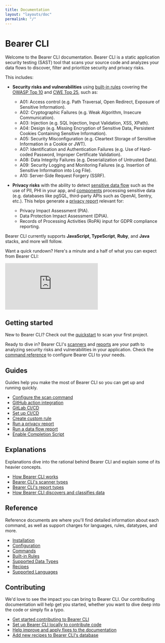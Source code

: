 ```yaml
---
title: Documentation
layout: "layouts/doc"
permalink: "/"
---
```


# Bearer CLI

Welcome to the Bearer CLI documentation. Bearer CLI is a static application security testing (SAST) tool that scans your source code and analyzes your data flows to discover, filter and prioritize security and privacy risks.

This includes:

- **Security risks and vulnerabilities** using [built-in rules](https://docs.bearer.com/reference/rules/) covering the [OWASP Top 10](https://owasp.org/www-project-top-ten/) and [CWE Top 25](https://cwe.mitre.org/top25/archive/2023/2023_top25_list.html), such as:

  - A01: Access control (e.g. Path Traversal, Open Redirect, Exposure of Sensitive Information).
  - A02: Cryptographic Failures (e.g. Weak Algorithm, Insecure Communication).
  - A03: Injection (e.g. SQL Injection, Input Validation, XSS, XPath).
  - A04: Design (e.g. Missing Encryption of Sensitive Data, Persistent Cookies Containing Sensitive Information).
  - A05: Security Misconfiguration (e.g. Cleartext Storage of Sensitive Information in a Cookie or JWT).
  - A07: Identification and Authentication Failures (e.g. Use of Hard-coded Password, Improper Certificate Validation).
  - A08: Data Integrity Failures (e.g. Deserialization of Untrusted Data).
  - A09: Security Logging and Monitoring Failures (e.g. Insertion of Sensitive Information into Log File).
  - A10: Server-Side Request Forgery (SSRF).

- **Privacy risks** with the ability to detect [sensitive data flow](https://docs.bearer.com/explanations/discovery-and-classification/) such as the use of PII, PHI in your app, and [components](https://docs.bearer.com/reference/recipes/) processing sensitive data (e.g. databases like pgSQL, third-party APIs such as OpenAI, Sentry, etc.). This helps generate a [privacy report](https://docs.bearer.com/guides/privacy/) relevant for:
  - Privacy Impact Assessment (PIA).
  - Data Protection Impact Assessment (DPIA).
  - Records of Processing Activities (RoPA) input for GDPR compliance reporting.

Bearer CLI currently supports **JavaScript, TypeScript**, **Ruby**, and **Java** stacks, and more will follow.

Want a quick rundown? Here's a minute and a half of what you can expect from Bearer CLI:

<iframe class="w-full aspect-video" src="https://www.youtube.com/embed/WeyPmYyP5Nc" title="YouTube video player" frameborder="0" allow="accelerometer; autoplay; clipboard-write; encrypted-media; gyroscope; picture-in-picture; web-share" allowfullscreen></iframe>

## Getting started

New to Bearer CLI? Check out the [quickstart](/quickstart/) to scan your first project.

Ready to dive in? Bearer CLI's [scanners](/explanations/scanners/) and [reports](/explanations/reports/) are your path to analyzing security risks and vulnerabilities in your application. Check the [command reference](/reference/commands/) to configure Bearer CLI to your needs.

## Guides

Guides help you make the most of Bearer CLI so you can get up and running quickly.

- [Configure the scan command](/guides/configure-scan/)
- [GitHub action integration](/guides/github-action/)
- [GitLab CI/CD](/guides/gitlab/)
- [Set up CI/CD](/guides/ci-setup/)
- [Create custom rule](/guides/custom-rule/)
- [Run a privacy report](/guides/privacy/)
- [Run a data flow report](/guides/dataflow/)
- [Enable Completion Script](/guides/shell-completion)

## Explanations

Explanations dive into the rational behind Bearer CLI and explain some of its heavier concepts.

- [How Bearer CLI works](/explanations/workflow/)
- [Bearer CLI's scanner types](/explanations/scanners/)
- [Bearer CLI's report types](/explanations/reports/)
- [How Bearer CLI discovers and classifies data](/explanations/discovery-and-classification/)

## Reference

Reference documents are where you'll find detailed information about each command, as well as support charges for languages, rules, datatypes, and more.

- [Installation](/reference/installation/)
- [Configuration](/reference/config/)
- [Commands](/reference/commands/)
- [Built-in Rules](/reference/rules/)
- [Supported Data Types](/reference/datatypes/)
- [Recipes](/reference/recipes/)
- [Supported Languages](/reference/supported-languages/)

## Contributing

We'd love to see the impact you can bring to Bearer CLI. Our contributing documentation will help get you started, whether you want to dive deep into the code or simply fix a typo.

- [Get started contributing to Bearer CLI](/contributing/)
- [Set up Bearer CLI locally to contribute code](/contributing/code/)
- [Help improve and apply fixes to the documentation](/contributing/docs/)
- [Add new recipes to Bearer CLI's database](/contributing/recipes/)
